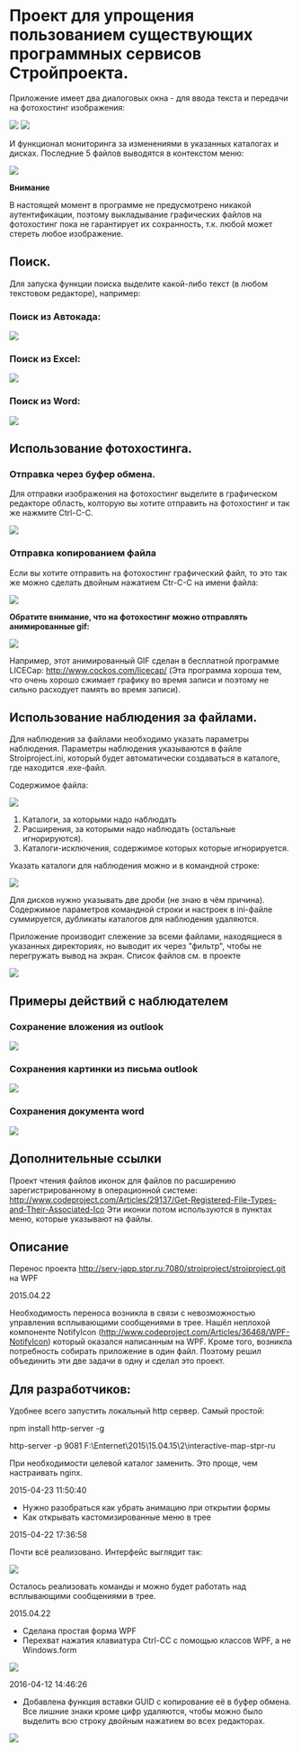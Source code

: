 ﻿# Проект для упрощения пользованием существующих программных сервисов Стройпроекта.

Приложение имеет два диалоговых окна - для ввода текста и передачи на фотохостинг изображения:

![](help/3.png)
![](help/4.png)

И функционал мониторинга за изменениями в указанных каталогах и дисках. Последние 5 файлов выводятся в контекстом меню:

![](help/12.png)

**Внимание**

В настоящей момент в программе не предусмотрено никакой аутентификации, поэтому выкладывание графических файлов на фотохостинг пока не гарантирует их сохранность, т.к.
любой может стереть любое изображение.

## Поиск.
Для запуска функции поиска выделите какой-либо текст (в любом текстовом редакторе), например:

### Поиск из Автокада:
![](help/5.png)

### Поиск из Excel:
![](help/6.png)

### Поиск из Word:
![](help/7.png)

## Использование фотохостинга.

### Отправка через буфер обмена.

Для отправки изображения на фотохостинг выделите в графическом редакторе область, колторую вы хотите отправить на фотохостинг и так же нажмите Ctrl-C-C.

![](help/8.png)

### Отправка копированием файла

Если вы хотите отправить на фотохостинг графический файл, то это так же можно сделать двойным нажатием Ctr-C-C на имени файла:

![](help/9.png)

**Обратите внимание, что на фотохостинг можно отправлять анимированные gif:**

![](help/10.gif)

Например, этот анимированный GIF сделан в бесплатной программе LICECap: http://www.cockos.com/licecap/ (Эта программа хороша тем, что очень хорошо сжимает графику во время записи и 
поэтому не сильно расходует память во время записи).

## Использование наблюдения за файлами.

Для наблюдения за файлами необходимо указать параметры наблюдения. Параметры наблюдения указываются в файле Stroiproject.ini, который будет автоматически создаваться в каталоге, где находится .exe-файл.

Содержимое файла:

![](help/18.png)

1. Каталоги, за которыми надо наблюдать 
2. Расширения, за которыми надо наблюдать (остальные игнорируются).
3. Каталоги-исключения, содержимое которых которые игнорируется.

Указать каталоги для наблюдения можно и в командной строке:

![](help/13.png)

Для дисков нужно указывать две дроби (не знаю в чём причина). Содержимое параметров командной строки и настроек в ini-файле суммируется, дубликаты каталогов для наблюдения удаляются.

Приложение производит слежение за всеми файлами, находящиеся в указанных директориях, но выводит их через "фильтр", чтобы не перегружать вывод на экран. Список файлов см. в проекте

![](help/14.png)

## Примеры действий с наблюдателем

### Сохранение вложения из outlook

![](help/15.png)

### Сохранения картинки из письма outlook

![](help/16.png)

### Сохранения документа word

![](help/17.png)

## Дополнительные ссылки

Проект чтения файлов иконок для файлов по расширению зарегистрированному в операционной системе: http://www.codeproject.com/Articles/29137/Get-Registered-File-Types-and-Their-Associated-Ico
Эти иконки потом используются в пунктах меню, которые указывают на файлы.

## Описание

Перенос проекта http://serv-japp.stpr.ru:7080/stroiproject/stroiproject.git на WPF

2015.04.22

Необходимость переноса возникла в связи с невозможностью управления всплывающими сообщениями в трее. Нашёл неплохой компоненте NotifyIcon (http://www.codeproject.com/Articles/36468/WPF-NotifyIcon)
который оказался написанным на WPF. Кроме того, возникла потребность собирать приложение в один файл. Поэтому решил объединить эти две задачи в одну и сделал это проект.

## Для разработчиков:

Удобнее всего запустить локальный http сервер. Самый простой: 

npm install http-server -g

http-server -p 9081 F:\Enternet\2015\15.04.15\2\interactive-map-stpr-ru

При необходимости целевой каталог заменить. Это проще, чем настраивать nginx.

2015-04-23 11:50:40
- Нужно разобраться как убрать анимацию при открытии формы
- Как открывать кастомизированные меню в трее

2015-04-22 17:36:58

Почти всё реализовано. Интерфейс выглядит так:

![](help/2.png)

Осталось реализовать команды и можно будет работать над всплывающими сообщениями в трее.

2015.04.22

+ Сделана простая форма WPF
+ Перехват нажатия клавиатура Ctrl-CC с помощью классов WPF, а не Windows.form

![](help/1.png)

2016-04-12 14:46:26

+ Добавлена функция вставки GUID с копирование её в буфер обмена. Все лишние знаки кроме цифр удаляются, чтобы можно было выделить всю 
строку двойным нажатием во всех редакторах.

![](help/11.png)
